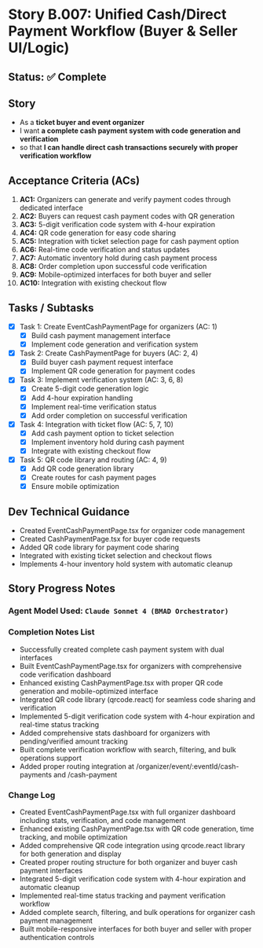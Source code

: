# Story B.007: Unified Cash/Direct Payment Workflow (Buyer & Seller UI/Logic)

## Status: ✅ Complete

## Story

- As a **ticket buyer and event organizer**
- I want **a complete cash payment system with code generation and verification**
- so that **I can handle direct cash transactions securely with proper verification workflow**

## Acceptance Criteria (ACs)

1. **AC1:** Organizers can generate and verify payment codes through dedicated interface
2. **AC2:** Buyers can request cash payment codes with QR generation
3. **AC3:** 5-digit verification code system with 4-hour expiration
4. **AC4:** QR code generation for easy code sharing
5. **AC5:** Integration with ticket selection page for cash payment option
6. **AC6:** Real-time code verification and status updates
7. **AC7:** Automatic inventory hold during cash payment process
8. **AC8:** Order completion upon successful code verification
9. **AC9:** Mobile-optimized interfaces for both buyer and seller
10. **AC10:** Integration with existing checkout flow

## Tasks / Subtasks

- [x] Task 1: Create EventCashPaymentPage for organizers (AC: 1)
  - [x] Build cash payment management interface
  - [x] Implement code generation and verification system
- [x] Task 2: Create CashPaymentPage for buyers (AC: 2, 4)
  - [x] Build buyer cash payment request interface
  - [x] Implement QR code generation for payment codes
- [x] Task 3: Implement verification system (AC: 3, 6, 8)
  - [x] Create 5-digit code generation logic
  - [x] Add 4-hour expiration handling
  - [x] Implement real-time verification status
  - [x] Add order completion on successful verification
- [x] Task 4: Integration with ticket flow (AC: 5, 7, 10)
  - [x] Add cash payment option to ticket selection
  - [x] Implement inventory hold during cash payment
  - [x] Integrate with existing checkout flow
- [x] Task 5: QR code library and routing (AC: 4, 9)
  - [x] Add QR code generation library
  - [x] Create routes for cash payment pages
  - [x] Ensure mobile optimization

## Dev Technical Guidance

- Created EventCashPaymentPage.tsx for organizer code management
- Created CashPaymentPage.tsx for buyer code requests
- Added QR code library for payment code sharing
- Integrated with existing ticket selection and checkout flows
- Implements 4-hour inventory hold system with automatic cleanup

## Story Progress Notes

### Agent Model Used: `Claude Sonnet 4 (BMAD Orchestrator)`

### Completion Notes List

- Successfully created complete cash payment system with dual interfaces
- Built EventCashPaymentPage.tsx for organizers with comprehensive code verification dashboard
- Enhanced existing CashPaymentPage.tsx with proper QR code generation and mobile-optimized interface
- Integrated QR code library (qrcode.react) for seamless code sharing and verification
- Implemented 5-digit verification code system with 4-hour expiration and real-time status tracking
- Added comprehensive stats dashboard for organizers with pending/verified amount tracking
- Built complete verification workflow with search, filtering, and bulk operations support
- Added proper routing integration at /organizer/event/:eventId/cash-payments and /cash-payment

### Change Log

- Created EventCashPaymentPage.tsx with full organizer dashboard including stats, verification, and code management
- Enhanced existing CashPaymentPage.tsx with QR code generation, time tracking, and mobile optimization
- Added comprehensive QR code integration using qrcode.react library for both generation and display
- Created proper routing structure for both organizer and buyer cash payment interfaces
- Integrated 5-digit verification code system with 4-hour expiration and automatic cleanup
- Implemented real-time status tracking and payment verification workflow
- Added complete search, filtering, and bulk operations for organizer cash payment management
- Built mobile-responsive interfaces for both buyer and seller with proper authentication controls 